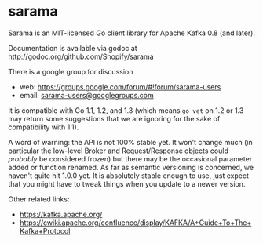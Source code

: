 sarama
======

Sarama is an MIT-licensed Go client library for Apache Kafka 0.8 (and later).

Documentation is available via godoc at http://godoc.org/github.com/Shopify/sarama

There is a google group for discussion
* web: https://groups.google.com/forum/#!forum/sarama-users
* email: sarama-users@googlegroups.com

It is compatible with Go 1.1, 1.2, and 1.3 (which means `go vet` on 1.2 or 1.3 may return
some suggestions that we are ignoring for the sake of compatibility with 1.1).

A word of warning: the API is not 100% stable yet. It won't change much (in particular the low-level
Broker and Request/Response objects could *probably* be considered frozen) but there may be the occasional
parameter added or function renamed. As far as semantic versioning is concerned, we haven't quite hit 1.0.0 yet.
It is absolutely stable enough to use, just expect that you might have to tweak things when you update to a newer version.

Other related links:
* https://kafka.apache.org/
* https://cwiki.apache.org/confluence/display/KAFKA/A+Guide+To+The+Kafka+Protocol

